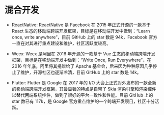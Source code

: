 # 混合开发

- ReactNative: ReactNative 是 Facebook 在 2015 年正式开源的一款基于 React 生态的移动端跨端开发框架，目标是在移动端开发中做到：“Learn once, write anywhere”，目前 GitHub 上的 star 数是 94k，Facebook 官方一直在对其进行重点建设和维护，社区活跃度较高。

- Weex: Weex 是阿里在 2016 年开源的一款基于 Vue 生态的移动端跨端开发框架，目标是在移动端开发中做到：“Write Once, Run Everywhere”，在 2016 年年底，阿里将其捐赠给了 Apache 基金会，后来因为种种原因几乎停止了维护，开源社区也逐渐冷清，目前 GitHub 上的 star 数是 14k。

- Flutter: Flutter 是 Google 在 2017 年的 I/O 大会上正式对外发布的一款全新的移动端跨端开发框架，其最显著的特点是自带了 Skia 渲染引擎和渲染控件以替代两端系统控件，做到了很好的平台一致性和性能。目前 GitHub 上的 star 数已有 117k，是 Google 官方重点维护的一个跨端开发项目，社区十分活跃。
